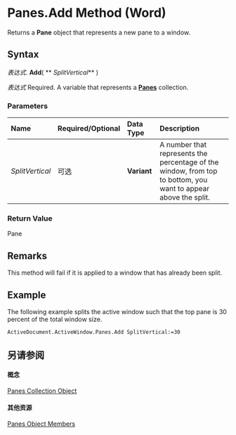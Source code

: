 
# Panes.Add Method (Word)

Returns a  **Pane** object that represents a new pane to a window.


## Syntax

 _表达式_. **Add**( ** _SplitVertical_** )

 _表达式_ Required. A variable that represents a **[Panes](6ed6353c-9134-f47d-a108-13e84eced8ff.md)** collection.


### Parameters



|**Name**|**Required/Optional**|**Data Type**|**Description**|
|:-----|:-----|:-----|:-----|
| _SplitVertical_|可选|**Variant**|A number that represents the percentage of the window, from top to bottom, you want to appear above the split.|

### Return Value

Pane


## Remarks

This method will fail if it is applied to a window that has already been split.


## Example

The following example splits the active window such that the top pane is 30 percent of the total window size.


```
ActiveDocument.ActiveWindow.Panes.Add SplitVertical:=30
```


## 另请参阅


#### 概念


[Panes Collection Object](6ed6353c-9134-f47d-a108-13e84eced8ff.md)
#### 其他资源


[Panes Object Members](http://msdn.microsoft.com/library/22673447-a48d-afea-0642-5eb2a3efd221%28Office.15%29.aspx)